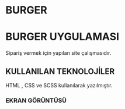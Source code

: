 # BURGER

<h1> BURGER UYGULAMASI </h1>

Sipariş vermek için yapılan site çalışmasıdır.

<h2> KULLANILAN TEKNOLOJİLER </h2>
HTML , CSS ve SCSS kullanılarak yazılmıştır.

<h3> EKRAN GÖRÜNTÜSÜ </h3>